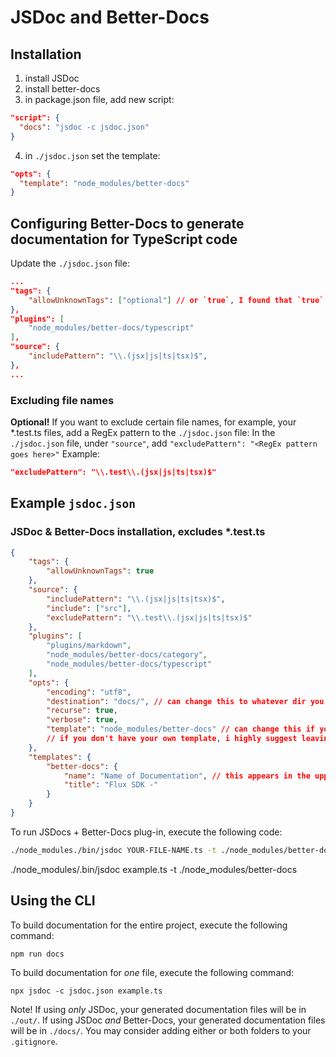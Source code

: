 # JSDoc and Better-Docs
## Installation
1. install JSDoc
2. install better-docs
3. in package.json file, add new script:
```json
"script": {
  "docs": "jsdoc -c jsdoc.json"
}
```
4. in `./jsdoc.json` set the template:
```json
"opts": {
  "template": "node_modules/better-docs"
}
```

## Configuring Better-Docs to generate documentation for TypeScript code
Update the `./jsdoc.json` file:
```json
...
"tags": {
    "allowUnknownTags": ["optional"] // or `true`, I found that `true` works better/has more consistent results/less error messages
},
"plugins": [
    "node_modules/better-docs/typescript"
],
"source": {
    "includePattern": "\\.(jsx|js|ts|tsx)$",
},
...
```
### Excluding file names
**Optional!** If you want to exclude certain file names, for example, your *.test.ts files, add a RegEx pattern to the `./jsdoc.json` file:
In the `./jsdoc.json` file, under `"source"`, add `"excludePattern": "<RegEx pattern goes here>"`
Example:
```json
"excludePattern": "\\.test\\.(jsx|js|ts|tsx)$"
```


## Example `jsdoc.json`
### JSDoc & Better-Docs installation, excludes *.test.ts
```json
{
    "tags": {
        "allowUnknownTags": true
    },
    "source": {
        "includePattern": "\\.(jsx|js|ts|tsx)$",
        "include": ["src"],
        "excludePattern": "\\.test\\.(jsx|js|ts|tsx)$"
    },
    "plugins": [
        "plugins/markdown",
        "node_modules/better-docs/category",
        "node_modules/better-docs/typescript"
    ],
    "opts": {
        "encoding": "utf8",
        "destination": "docs/", // can change this to whatever dir you want your documentation to populate to
        "recurse": true,
        "verbose": true,
        "template": "node_modules/better-docs" // can change this if you have your own template
        // if you don't have your own template, i highly suggest leaving this in as ./node_modules/better-docs/publish.js uses opts.template
    },
    "templates": {
        "better-docs": {
            "name": "Name of Documentation", // this appears in the upper right of the output document
            "title": "Flux SDK -"
        }
    }
}
```

To run JSDocs + Better-Docs plug-in, execute the following code:
```sh
./node_modules./bin/jsdoc YOUR-FILE-NAME.ts -t ./node_modules/better-docs
```

./node_modules/.bin/jsdoc example.ts -t ./node_modules/better-docs

## Using the CLI
To build documentation for the entire project, execute the following command:
```zh
npm run docs
```

To build documentation for _one_ file, execute the following command:
```zh
npx jsdoc -c jsdoc.json example.ts
```

Note! If using _only_ JSDoc, your generated documentation files will be in `./out/`. If using JSDoc _and_ Better-Docs, your generated documentation files will be in `./docs/`. You may consider adding either or both folders to your `.gitignore`.
